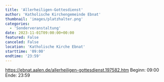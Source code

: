 ```yaml
---
title: 'Allerheiligen-Gottesdienst'
author: 'Katholische Kirchengemeinde Ebnat'
thumbnail: 'images/platzhalter.png'
categories:
  - 'Sonderveranstaltung'
date: 2023-11-01T09:00:00+00:00
featured: False
canceled: False
location: 'Katholische Kirche Ebnat'
starttime: '09:00'
endtime: '23:59'
---
```

https://ebnat.aalen.de/allerheiligen-gottesdienst.197582.htm
Beginn: 09:00
 Ende: 23:59